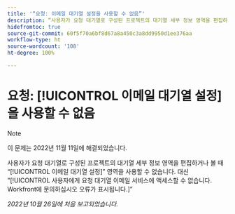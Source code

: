 ```yaml
---
title: '“요청: 이메일 대기열 설정을 사용할 수 없음”'
description: “사용자가 요청 대기열로 구성된 프로젝트의 대기열 세부 정보 영역을 편집하거나 볼 때 이메일 대기열 설정 영역을 사용할 수 없습니다. 대신 사용자에게 요청 대기열 이메일 서비스에 액세스할 수 없습니다. Workfront에 문의하십시오 오류가 표시됩니다.”
hidefromtoc: true
source-git-commit: 60f5f70a6bf8d67a8a450c3a8dd9950d1ee376aa
workflow-type: ht
source-wordcount: '108'
ht-degree: 100%

---
```



# 요청: [!UICONTROL 이메일 대기열 설정]을 사용할 수 없음

>[!NOTE]
>
>이 문제는 2022년 11월 11일에 해결되었습니다.

사용자가 요청 대기열로 구성된 프로젝트의 대기열 세부 정보 영역을 편집하거나 볼 때 “[!UICONTROL 이메일 대기열 설정]” 영역을 사용할 수 없습니다. 대신 ”[!UICONTROL 사용자에게 요청 대기열 이메일 서비스에 액세스할 수 없습니다. Workfront에 문의하십시오 오류가 표시됩니다.]”

_2022년 10월 26일에 처음 보고되었습니다._

